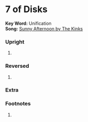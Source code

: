 # 7 of Disks

**Key Word:** Unification  
**Song:** [Sunny Afternoon by The Kinks](https://www.youtube.com/watch?v=TYIl6n_SRCI)



### Upright

1) 



### Reversed

1) 



### Extra





### Footnotes

1. 



